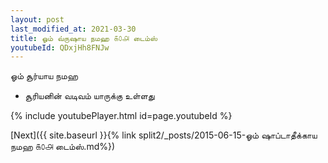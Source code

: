 ```yaml
---
layout: post
last_modified_at: 2021-03-30
title: ஓம் வ்ருஷாய நமஹ ௧௦௮ டைம்ஸ்
youtubeId: QDxjHh8FNJw
---
```

 
 
 ஓம் சூர்யாய நமஹ  
 
 -  சூரியனின் வடிவம் யாருக்கு உள்ளது 
 
  
 
  
 
 
 
 
 
 


{% include youtubePlayer.html id=page.youtubeId %}
 
[Next]({{ site.baseurl }}{% link  split2/_posts/2015-06-15-ஓம் ஷாப்டாதீக்காய நமஹ  ௧௦௮ டைம்ஸ்.md%})
 
